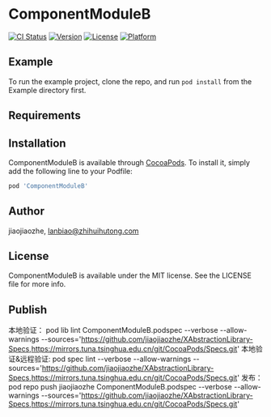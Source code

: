 # ComponentModuleB

[![CI Status](https://img.shields.io/travis/jiaojiaozhe/ComponentModuleB.svg?style=flat)](https://travis-ci.org/jiaojiaozhe/ComponentModuleB)
[![Version](https://img.shields.io/cocoapods/v/ComponentModuleB.svg?style=flat)](https://cocoapods.org/pods/ComponentModuleB)
[![License](https://img.shields.io/cocoapods/l/ComponentModuleB.svg?style=flat)](https://cocoapods.org/pods/ComponentModuleB)
[![Platform](https://img.shields.io/cocoapods/p/ComponentModuleB.svg?style=flat)](https://cocoapods.org/pods/ComponentModuleB)

## Example

To run the example project, clone the repo, and run `pod install` from the Example directory first.

## Requirements

## Installation

ComponentModuleB is available through [CocoaPods](https://cocoapods.org). To install
it, simply add the following line to your Podfile:

```ruby
pod 'ComponentModuleB'
```

## Author

jiaojiaozhe, lanbiao@zhihuihutong.com

## License

ComponentModuleB is available under the MIT license. See the LICENSE file for more info.

## Publish
本地验证： pod lib lint ComponentModuleB.podspec --verbose --allow-warnings --sources='https://github.com/jiaojiaozhe/XAbstractionLibrary-Specs,https://mirrors.tuna.tsinghua.edu.cn/git/CocoaPods/Specs.git'
本地验证&远程验证: pod spec lint --verbose --allow-warnings --sources='https://github.com/jiaojiaozhe/XAbstractionLibrary-Specs,https://mirrors.tuna.tsinghua.edu.cn/git/CocoaPods/Specs.git'
发布：pod repo push jiaojiaozhe ComponentModuleB.podspec  --verbose --allow-warnings --sources='https://github.com/jiaojiaozhe/XAbstractionLibrary-Specs,https://mirrors.tuna.tsinghua.edu.cn/git/CocoaPods/Specs.git'
